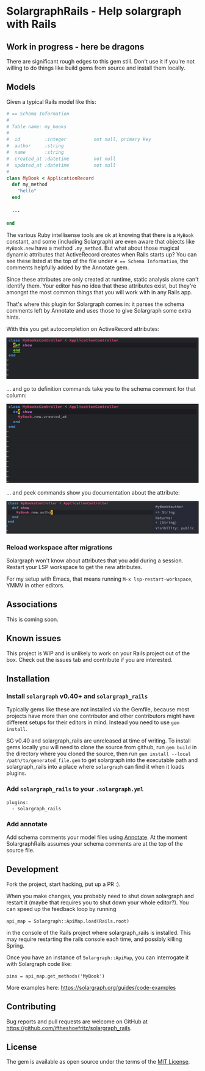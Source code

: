 # SolargraphRails - Help solargraph with Rails

## Work in progress - here be dragons
There are significant rough edges to this gem still. Don't use it if you're not willing to do things like build gems from source and install them locally.

## Models
Given a typical Rails model like this:

```ruby
# == Schema Information
#
# Table name: my_books
#
#  id         :integer          not null, primary key
#  author     :string
#  name       :string
#  created_at :datetime         not null
#  updated_at :datetime         not null
#
class MyBook < ApplicationRecord
  def my_method
    "hello"
  end

  ...

end
```

The various Ruby intellisense tools are ok at knowing that there is a `MyBook` constant, and some (including Solargraph) are even aware that objects like `MyBook.new` have a method `.my_method`. But what about those magical dynamic attributes that ActiveRecord creates when Rails starts up? You can see these listed at the top of the file under `# == Schema Information`, the comments helpfully added by the Annotate gem.

Since these attributes are only created at runtime, static analysis alone can't identify them. Your editor has no idea that these attributes exist, but they're amongst the most common things that you will work with in any Rails app.

That's where this plugin for Solargraph comes in: it parses the schema comments left by Annotate and uses those to give Solargraph some extra hints.

With this you get autocompletion on ActiveRecord attributes:

 ![Autocompletion of dynamic attributes like created_at](assets/solar_rails_autocomplete.gif)
 
... and go to definition commands take you to the schema comment for that column:


 ![Go to definition of dynamic attributes like created_at](assets/solar_rails_goto.gif)

... and peek commands show you documentation about the attribute:

 ![Peek at documentation of attributes like created_at, author, etc.](assets/peek.png)

### Reload workspace after migrations
Solargraph won't know about attributes that you add during a session. Restart your LSP workspace to get the new attributes.

For my setup with Emacs, that means running `M-x lsp-restart-workspace`, YMMV in other editors.

## Associations
This is coming soon.

## Known issues
This project is WIP and is unlikely to work on your Rails project out of the box. Check out the issues tab and contribute if you are interested.

## Installation

###  Install `solargraph` v0.40+ and `solargraph_rails`
Typically gems like these are not installed via the Gemfile, because most projects have more than one contributor and other contributors might have different setups for their editors in mind. Instead you need to use `gem install`.

SG v0.40 and solargraph_rails are unreleased at time of writing. To install gems locally you will need to clone the source from github, run `gem build` in the directory where you cloned the source, then run `gem install --local /path/to/generated_file.gem` to get solargraph into the executable path and solargraph_rails into a place where `solargraph` can find it when it loads plugins.

### Add `solargraph_rails` to your `.solargraph.yml`

```
plugins:
  - solargraph_rails
```

### Add annotate
Add schema comments your model files using [Annotate](https://github.com/ctran/annotate_models/). At the moment SolargraphRails assumes your schema comments are at the top of the source file.

## Development

Fork the project, start hacking, put up a PR :).

When you make changes, you probably need to shut down solargraph and restart it (maybe that requires you to shut down your whole editor?). You can speed up the feedback loop by running

`api_map = Solargraph::ApiMap.load(Rails.root)`

in the console of the Rails project where solargraph_rails is installed. This may require restarting the rails console each time, and possibly killing Spring.

Once you have an instance of `Solargraph::ApiMap`, you can interrogate it with Solargraph code like:

`pins = api_map.get_methods('MyBook')`

More examples here: https://solargraph.org/guides/code-examples

## Contributing

Bug reports and pull requests are welcome on GitHub at https://github.com/iftheshoefritz/solargraph_rails.

## License

The gem is available as open source under the terms of the [MIT License](https://opensource.org/licenses/MIT).
